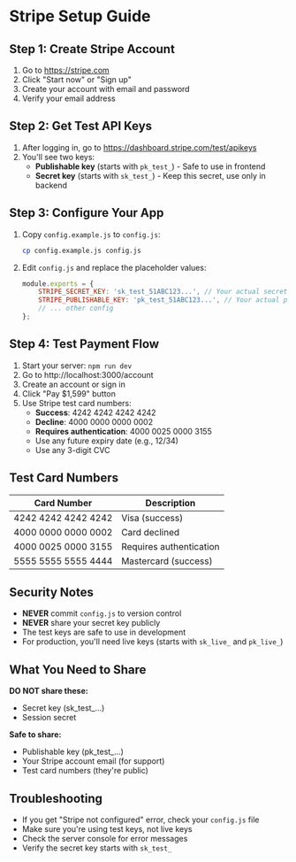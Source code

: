 # Stripe Setup Guide

## Step 1: Create Stripe Account

1. Go to https://stripe.com
2. Click "Start now" or "Sign up"
3. Create your account with email and password
4. Verify your email address

## Step 2: Get Test API Keys

1. After logging in, go to https://dashboard.stripe.com/test/apikeys
2. You'll see two keys:
   - **Publishable key** (starts with `pk_test_`) - Safe to use in frontend
   - **Secret key** (starts with `sk_test_`) - Keep this secret, use only in backend

## Step 3: Configure Your App

1. Copy `config.example.js` to `config.js`:
   ```bash
   cp config.example.js config.js
   ```

2. Edit `config.js` and replace the placeholder values:
   ```javascript
   module.exports = {
       STRIPE_SECRET_KEY: 'sk_test_51ABC123...', // Your actual secret key
       STRIPE_PUBLISHABLE_KEY: 'pk_test_51ABC123...', // Your actual publishable key
       // ... other config
   };
   ```

## Step 4: Test Payment Flow

1. Start your server: `npm run dev`
2. Go to http://localhost:3000/account
3. Create an account or sign in
4. Click "Pay $1,599" button
5. Use Stripe test card numbers:
   - **Success**: 4242 4242 4242 4242
   - **Decline**: 4000 0000 0000 0002
   - **Requires authentication**: 4000 0025 0000 3155
   - Use any future expiry date (e.g., 12/34)
   - Use any 3-digit CVC

## Test Card Numbers

| Card Number | Description |
|-------------|-------------|
| 4242 4242 4242 4242 | Visa (success) |
| 4000 0000 0000 0002 | Card declined |
| 4000 0025 0000 3155 | Requires authentication |
| 5555 5555 5555 4444 | Mastercard (success) |

## Security Notes

- **NEVER** commit `config.js` to version control
- **NEVER** share your secret key publicly
- The test keys are safe to use in development
- For production, you'll need live keys (starts with `sk_live_` and `pk_live_`)

## What You Need to Share

**DO NOT share these:**
- Secret key (sk_test_...)
- Session secret

**Safe to share:**
- Publishable key (pk_test_...)
- Your Stripe account email (for support)
- Test card numbers (they're public)

## Troubleshooting

- If you get "Stripe not configured" error, check your `config.js` file
- Make sure you're using test keys, not live keys
- Check the server console for error messages
- Verify the secret key starts with `sk_test_`
